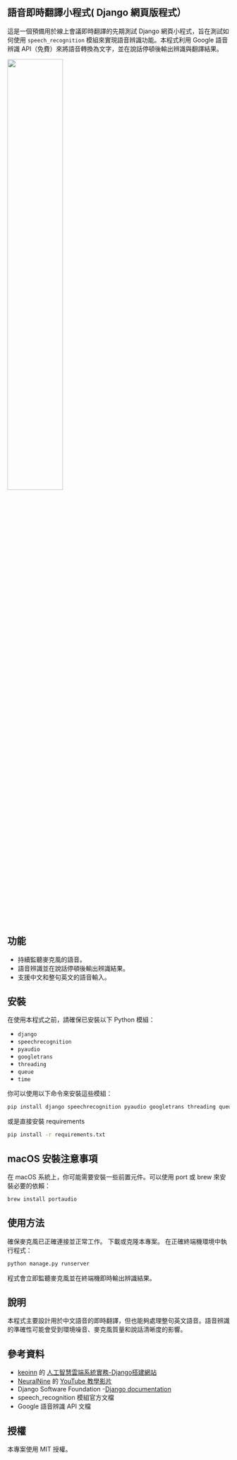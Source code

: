 ## 語音即時翻譯小程式( Django 網頁版程式）

這是一個預備用於線上會議即時翻譯的先期測試 Django 網頁小程式，旨在測試如何使用 `speech_recognition` 模組來實現語音辨識功能。本程式利用 Google 語音辨識 API（免費）來將語音轉換為文字，並在說話停頓後輸出辨識與翻譯結果。

<img src="https://kaiserchang.github.io/img/sr_Django_v1.png" width="50%">


## 功能

- 持續監聽麥克風的語音。
- 語音辨識並在說話停頓後輸出辨識結果。
- 支援中文和整句英文的語音輸入。

## 安裝

在使用本程式之前，請確保已安裝以下 Python 模組：

- `django`
- `speechrecognition`
- `pyaudio`
- `googletrans`
- `threading`
- `queue`
- `time`

你可以使用以下命令來安裝這些模組：

```bash
pip install django speechrecognition pyaudio googletrans threading queue time 
```
或是直接安裝 requirements

```bash
pip install -r requirements.txt
```
## macOS 安裝注意事項

在 macOS 系統上，你可能需要安裝一些前置元件。可以使用 port 或 brew 來安裝必要的依賴：

```bash
brew install portaudio
```

## 使用方法

確保麥克風已正確連接並正常工作。
下載或克隆本專案。
在正確終端機環境中執行程式：

```bash
python manage.py runserver
```

程式會立即監聽麥克風並在終端機即時輸出辨識結果。

## 說明
本程式主要設計用於中文語音的即時翻譯，但也能夠處理整句英文語音。語音辨識的準確性可能會受到環境噪音、麥克風質量和說話清晰度的影響。

## 參考資料
- [keoinn](https://github.com/keoinn) 的 [人工智慧雲端系統實務-Django搭建網站](https://keoinn.github.io/posts/717918013/)
- [NeuralNine](https://github.com/NeuralNine) 的 [YouTube 教學影片](https://youtu.be/9GJ6XeB-vMg?si=Nrn_i7ViNVzqMqRI)
-  Django Software Foundation -[Django documentation](https://docs.djangoproject.com/en/5.1/)
- speech_recognition 模組官方文檔
- Google 語音辨識 API 文檔


## 授權
本專案使用 MIT 授權。

